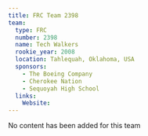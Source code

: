 ```yaml
---
title: FRC Team 2398
team:
  type: FRC
  number: 2398
  name: Tech Walkers
  rookie_year: 2008
  location: Tahlequah, Oklahoma, USA
  sponsors:
    - The Boeing Company
    - Cherokee Nation
    - Sequoyah High School
  links:
    Website: 
---
```

No content has been added for this team